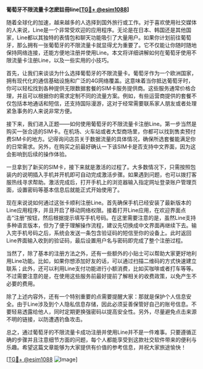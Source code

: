 **葡萄牙不限流量卡怎麽註冊line[[TG💪+ @esim1088](https://t.me/s/esim1088)]**

随着全球化的加速，越来越多的人选择到国外旅行或工作。对于喜欢使用社交媒体的人来说，Line是一个非常受欢迎的应用程序。无论是在日本、韩国还是其他国家，Line都以其独特的表情包和聊天功能吸引了大量用户。如果你计划前往葡萄牙，那么拥有一张葡萄牙的不限流量卡就显得尤为重要了。它不仅能让你随时随地保持网络连接，还能方便地注册并使用Line。本文将详细讲解如何在葡萄牙使用不限流量卡注册Line，以及一些实用的小技巧。

首先，让我们来谈谈为什么选择葡萄牙的不限流量卡。葡萄牙作为一个欧洲国家，拥有现代化的通信基础设施和广泛的4G网络覆盖。这意味着当你抵达葡萄牙时，你可以轻松找到各种提供无限数据套餐的SIM卡服务提供商。这些服务通常价格合理，并且可以根据你的需求定制不同的流量方案。例如，有些运营商提供的套餐不仅包括本地通话和短信，还支持国际漫游，这对于经常需要联系家人朋友或者处理紧急事务的人来说非常方便。

接下来，我们进入正题——如何使用葡萄牙的不限流量卡注册Line。第一步当然是购买一张合适的SIM卡。在机场、火车站或者大型商场里，你都可以找到售卖预付费SIM卡的地方。记得询问店员关于数据流量的具体情况，确保所选套餐能满足你的日常需求。另外，在购买之前最好确认一下该SIM卡是否支持中文界面，因为这会影响到后续的操作体验。

一旦拿到了新买的SIM卡，接下来就是激活的过程了。大多数情况下，只需按照包装内的说明插入手机并开机即可自动完成激活步骤。如果遇到问题，也可以拨打客服热线寻求帮助。激活完成后，打开手机上的浏览器输入指定网址登录账户管理页面，设置密码等基本信息后就能正式开始使用了。

现在来说说如何通过这张卡顺利注册Line。首先确保手机已经安装了最新版本的Line应用程序，并且开启了移动网络权限。接着打开Line应用，在欢迎界面点击“注册”按钮，然后根据提示填写手机号码。在这里需要注意的是，虽然Line支持多种语言版本，但为了便于理解操作流程，建议先切换成中文界面再继续下去。输入完手机号码之后，系统会发送一条包含验证码的短信至你的设备上。此时返回Line界面输入收到的验证码，最后设置用户名与密码即完成了整个注册过程。

当然了，除了基本的注册方法之外，还有一些额外的小贴士可以帮助大家更好地利用Line功能。比如，如果你想添加好友的话，可以通过扫描二维码的方式快速建立联系；此外，还可以利用Line支付功能进行小额消费，比如买咖啡或者打车等等。不过需要注意的是，在使用这些服务前最好提前了解相关的收费政策，以免产生不必要的费用。

除了上述内容外，还有一个特别重要的点需要提醒大家：那就是保护个人信息安全。由于Line涉及到个人隐私信息存储，因此必须妥善保管好自己的账号信息。不要轻易透露给他人，同时定期更换强密码以提高安全性。另外，尽量避免点击来源不明的链接，以防遭遇钓鱼攻击。

总之，通过葡萄牙的不限流量卡成功注册并使用Line并不是一件难事。只要遵循正确的步骤并且注意细节方面的问题，每个人都能享受到这款社交软件带来的便利与乐趣。希望这篇文章能够为大家提供有价值的参考信息，并祝大家旅途愉快！

[[TG💪+ @esim1088](https://t.me/s/esim1088) ![Image](https://i.postimg.cc/4NQfJmqS/Snipaste-2025-05-13-00-14-12.png)]